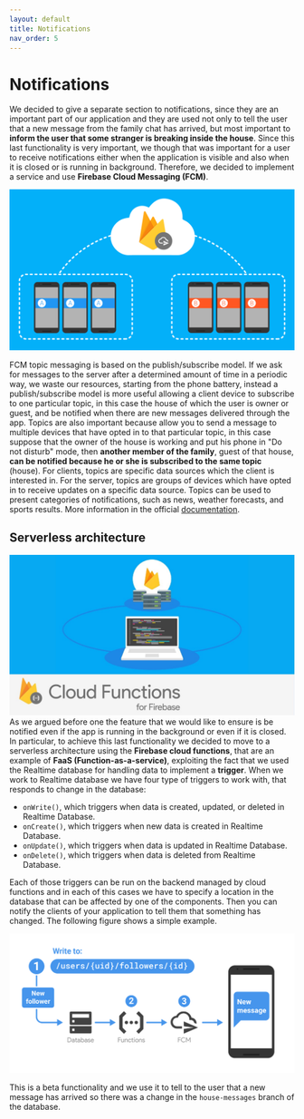 ```yaml
---
layout: default
title: Notifications
nav_order: 5
---
```

# Notifications

We decided to give a separate section to notifications, since they are an important part of our application and they are used not only to tell the user that a new message from the family chat has arrived, but most important to **inform the user that some stranger is breaking inside the house**. Since this last functionality is very important, we though that was important for a user to receive notifications either when the application is visible and also when it is closed or is running in background. Therefore, we decided to implement a service and use **Firebase Cloud Messaging (FCM)**.

![Cloud messaging](../images/cloud-messaging.png)

FCM topic messaging is based on the publish/subscribe model. If we ask for messages to the server after a determined amount of time in a periodic way, we waste our resources, starting from the phone battery, instead a publish/subscribe model is more useful allowing a client device to subscribe to one particular topic, in this case the house of which the user is owner or guest, and be notified when there are new messages delivered through the app. Topics are also important because allow you to send a message to multiple devices that have opted in to that particular topic, in this case suppose that the owner of the house is working and put his phone in "Do not disturb" mode, then **another member of the family**, guest of that house, **can be notified because he or she is subscribed to the same topic** (house). For clients, topics are specific data sources which the client is interested in. For the server, topics are groups of devices which have opted in to receive updates on a specific data source. Topics can be used to present categories of notifications, such as news, weather forecasts, and sports results. More information in the official [documentation](https://firebase.google.com/docs/cloud-messaging/android/topic-messaging).


## Serverless architecture

![Functions](../images/functions.jpg)
As we argued before one the feature that we would like to ensure is be notified even if the app is running in the background or even if it is closed. In particular, to achieve this last functionality we decided to move to a serverless architecture using the **Firebase cloud functions**, that are an example of **FaaS (Function-as-a-service)**, exploiting the fact that we used the Realtime database for handling data to implement a **trigger**. When we work to Realtime database we have four type of triggers to work with, that responds to change in the database:

- ```onWrite()```, which triggers when data is created, updated, or deleted in Realtime Database.
- ```onCreate()```, which triggers when new data is created in Realtime Database.
- ```onUpdate()```, which triggers when data is updated in Realtime Database.
- ```onDelete()```, which triggers when data is deleted from Realtime Database.

Each of those triggers can be run on the backend managed by cloud functions and in each of this cases we have to specify a location in the database that can be affected by one of the components. Then you can notify the clients of your application to tell them that something has changed. The following figure shows a simple example.

![Example of cloud function](../images/cloud-fun-example.png)

This is a beta functionality and we use it to tell to the user that a new message has arrived so there was a change in the ```house-messages``` branch of the database.  
